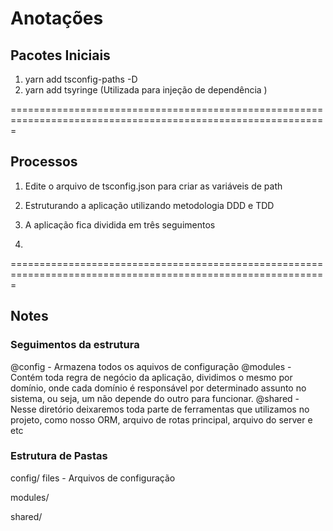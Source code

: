 # Anotações

## Pacotes Iniciais

1. yarn add tsconfig-paths -D
2. yarn add tsyringe (Utilizada para injeção de dependência )

=============================================================================================================

## Processos

1. Edite o arquivo de tsconfig.json para criar as variáveis de path
2. Estruturando a aplicação utilizando metodologia DDD e TDD
3. A aplicação fica dividida em três seguimentos

4.

=============================================================================================================

## Notes

### Seguimentos da estrutura

@config - Armazena todos os aquivos de configuração
@modules - Contém toda regra de negócio da aplicação, dividimos o mesmo por domínio, onde cada domínio é responsável por determinado assunto no sistema, ou seja, um não depende do outro para funcionar.
@shared - Nesse diretório deixaremos toda parte de ferramentas que utilizamos no projeto, como nosso ORM, arquivo de rotas principal, arquivo do server e etc

### Estrutura de Pastas

config/
files - Arquivos de configuração

modules/

shared/
